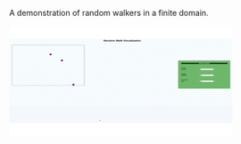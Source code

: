 A demonstration of random walkers in a finite domain. 

<img src="https://github.com/mehmaniayaz/random-walk-visual/blob/master/demo.gif" width="400" height="200" />

